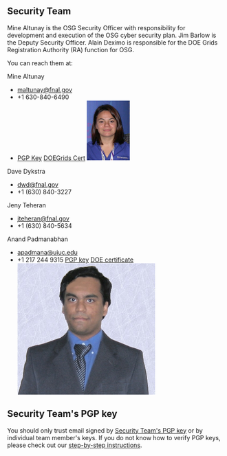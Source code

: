Security Team
-------------

Mine Altunay is the OSG Security Officer with responsibility for development and execution of the OSG cyber security plan. Jim Barlow is the Deputy Security Officer. Alain Deximo is responsible for the DOE Grids Registration Authority (RA) function for OSG.

You can reach them at:

Mine Altunay
- maltunay@fnal.gov
- +1 630-840-6490
- [PGP Key](MineAltunay_maltunayfnal.gov_0x3C0319E5_pub.asc) [DOEGrids Cert](%ATTACHURL%/DOEGrids_2013_Cert_Only)
![Alt text](/img/altunay.jpg)

Dave Dykstra
- dwd@fnal.gov
- +1 (630) 840-3227

Jeny Teheran
- jteheran@fnal.gov
- +1 (630) 840-5634

Anand Padmanabhan
- apadmana@uiuc.edu
- +1 217 244 9315
[PGP key](http://www.cigi.uiuc.edu/anand/publickeys/pgp.asc) [DOE certificate](http://www.cigi.uiuc.edu/anand/publickeys/doecert)
![Alt text](/img/AnandPadmanabhan.jpg)

Security Team's PGP key
-----------------------

You should only trust email signed by [Security Team's PGP key](https://twiki.grid.iu.edu/twiki/bin/viewfile/Security/SecurityTeamMembers/osg-security-pubkey.asc) or by individual team member's keys. If you do not know how to verify PGP keys, please check out our [step-by-step instructions](https://twiki.grid.iu.edu/bin/view/Documentation/SecureEmail).
